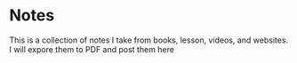 # Notes

This is a collection of notes I take from books, lesson, videos, and websites.   I will expore them to PDF and post them here